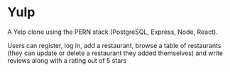 # Yulp

A Yelp clone using the PERN stack (PostgreSQL, Express, Node, React).

Users can register, log in, add a restaurant, browse a table of restaurants (they can update or delete a restaurant they added themselves) and write reviews along with a rating out of 5 stars